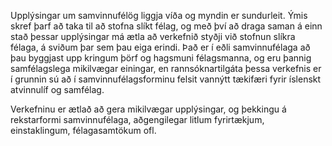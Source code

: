 Upplýsingar um samvinnufélög liggja víða og myndin er sundurleit. Ýmis skref þarf að taka til að stofna
slíkt félag, og með því að draga saman á einn stað þessar upplýsingar má ætla að verkefnið styðji við
stofnun slíkra félaga, á sviðum þar sem þau eiga erindi. Það er í eðli samvinnufélaga að þau byggjast upp
kringum þörf og hagsmuni félagsmanna, og eru þannig samfélagslega mikilvægar einingar, en
rannsóknartilgáta þessa verkefnis er í grunnin sú að í samvinnufélagsforminu felsit vannýtt tækifæri
fyrir íslenskt atvinnulíf og samfélag.


Verkefninu er ætlað að gera mikilvægar upplýsingar, og þekkingu á rekstarformi samvinnufélaga,
aðgengilegar litlum fyrirtækjum, einstaklingum, félagasamtökum ofl.
